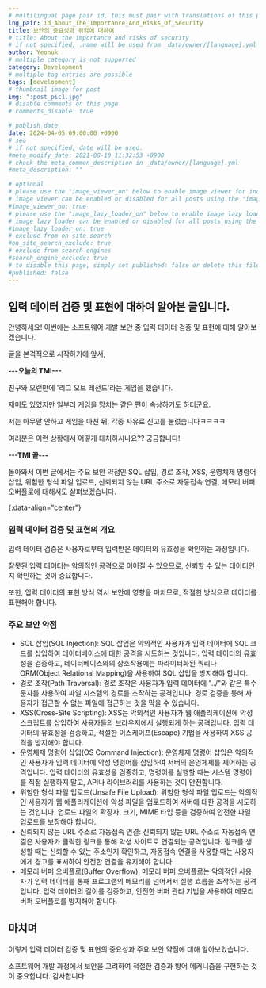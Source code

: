 ```yaml
---
# multilingual page pair id, this must pair with translations of this page. (This name must be unique)
lng_pair: id_About_The_Importance_And_Risks_Of_Security
title: 보안의 중요성과 위험에 대하여
# title: About the importance and risks of security
# if not specified, .name will be used from _data/owner/[language].yml
author: Yeonuk
# multiple category is not supported
category: Development
# multiple tag entries are possible
tags: [development]
# thumbnail image for post
img: ":post_pic1.jpg"
# disable comments on this page
# comments_disable: true

# publish date
date: 2024-04-05 09:00:00 +0900
# seo
# if not specified, date will be used.
#meta_modify_date: 2021-08-10 11:32:53 +0900
# check the meta_common_description in _data/owner/[language].yml
#meta_description: ""

# optional
# please use the "image_viewer_on" below to enable image viewer for individual pages or posts (_posts/ or [language]/_posts folders).
# image viewer can be enabled or disabled for all posts using the "image_viewer_posts: true" setting in _data/conf/main.yml.
#image_viewer_on: true
# please use the "image_lazy_loader_on" below to enable image lazy loader for individual pages or posts (_posts/ or [language]/_posts folders).
# image lazy loader can be enabled or disabled for all posts using the "image_lazy_loader_posts: true" setting in _data/conf/main.yml.
#image_lazy_loader_on: true
# exclude from on site search
#on_site_search_exclude: true
# exclude from search engines
#search_engine_exclude: true
# to disable this page, simply set published: false or delete this file
#published: false
---
```


<!-- outline-start -->

## 입력 데이터 검증 및 표현에 대하여 알아본 글입니다.

안녕하세요! 이번에는 소프트웨어 개발 보안 중 입력 데이터 검증 및 표현에 대해 알아보겠습니다.

글을 본격적으로 시작하기에 앞서,

**---오늘의 TMI---**

친구와 오랜만에 '리그 오브 레전드'라는 게임을 했습니다.

재미도 있었지만 일부러 게임을 망치는 같은 편이 속상하기도 하더군요.

저는 아무말 안하고 게임을 마친 뒤, 각종 사유로 신고를 눌렀습니다ㅋㅋㅋㅋ

여러분은 이런 상황에서 어떻게 대처하시나요?? 궁금합니다!

**---TMI 끝---**

돌아와서 이번 글에서는 주요 보안 약점인 SQL 삽입, 경로 조작, XSS, 운영체제 명령어 삽입, 위험한 형식 파일 업로드, 신뢰되지 않는 URL 주소로 자동접속 연결, 메모리 버퍼 오버플로에 대해서도 살펴보겠습니다.

{:data-align="center"}

<!-- outline-end -->

### 입력 데이터 검증 및 표현의 개요

입력 데이터 검증은 사용자로부터 입력받은 데이터의 유효성을 확인하는 과정입니다.

잘못된 입력 데이터는 악의적인 공격으로 이어질 수 있으므로, 신뢰할 수 있는 데이터인지 확인하는 것이 중요합니다.

또한, 입력 데이터의 표현 방식 역시 보안에 영향을 미치므로, 적절한 방식으로 데이터를 표현해야 합니다.

### 주요 보안 약점

- SQL 삽입(SQL Injection):
  SQL 삽입은 악의적인 사용자가 입력 데이터에 SQL 코드를 삽입하여 데이터베이스에 대한 공격을 시도하는 것입니다. 입력 데이터의 유효성을 검증하고, 데이터베이스와의 상호작용에는 파라미터화된 쿼리나 ORM(Object Relational Mapping)을 사용하여 SQL 삽입을 방지해야 합니다.
- 경로 조작(Path Traversal):
  경로 조작은 사용자가 입력 데이터에 "../"와 같은 특수 문자를 사용하여 파일 시스템의 경로를 조작하는 공격입니다. 경로 검증을 통해 사용자가 접근할 수 없는 파일에 접근하는 것을 막을 수 있습니다.
- XSS(Cross-Site Scripting):
  XSS는 악의적인 사용자가 웹 애플리케이션에 악성 스크립트를 삽입하여 사용자들의 브라우저에서 실행되게 하는 공격입니다. 입력 데이터의 유효성을 검증하고, 적절한 이스케이프(Escape) 기법을 사용하여 XSS 공격을 방지해야 합니다.
- 운영체제 명령어 삽입(OS Command Injection):
  운영체제 명령어 삽입은 악의적인 사용자가 입력 데이터에 악성 명령어를 삽입하여 서버의 운영체제를 제어하는 공격입니다. 입력 데이터의 유효성을 검증하고, 명령어를 실행할 때는 시스템 명령어를 직접 실행하지 말고, API나 라이브러리를 사용하는 것이 안전합니다.
- 위험한 형식 파일 업로드(Unsafe File Upload):
  위험한 형식 파일 업로드는 악의적인 사용자가 웹 애플리케이션에 악성 파일을 업로드하여 서버에 대한 공격을 시도하는 것입니다. 업로드 파일의 확장자, 크기, MIME 타입 등을 검증하여 안전한 파일 업로드를 보장해야 합니다.
- 신뢰되지 않는 URL 주소로 자동접속 연결:
  신뢰되지 않는 URL 주소로 자동접속 연결은 사용자가 클릭한 링크를 통해 악성 사이트로 연결되는 공격입니다. 링크를 생성할 때는 신뢰할 수 있는 주소인지 확인하고, 자동접속 연결을 사용할 때는 사용자에게 경고를 표시하여 안전한 연결을 유지해야 합니다.
- 메모리 버퍼 오버플로(Buffer Overflow):
  메모리 버퍼 오버플로는 악의적인 사용자가 입력 데이터를 통해 프로그램의 메모리를 넘어서서 실행 흐름을 조작하는 공격입니다. 입력 데이터의 길이를 검증하고, 안전한 버퍼 관리 기법을 사용하여 메모리 버퍼 오버플로를 방지해야 합니다.

## 마치며

이렇게 입력 데이터 검증 및 표현의 중요성과 주요 보안 약점에 대해 알아보았습니다.

소프트웨어 개발 과정에서 보안을 고려하여 적절한 검증과 방어 메커니즘을 구현하는 것이 중요합니다. 감사합니다
